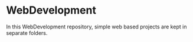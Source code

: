 # WebDevelopment
In this WebDevelopment repository, simple web based projects are kept in separate folders.
